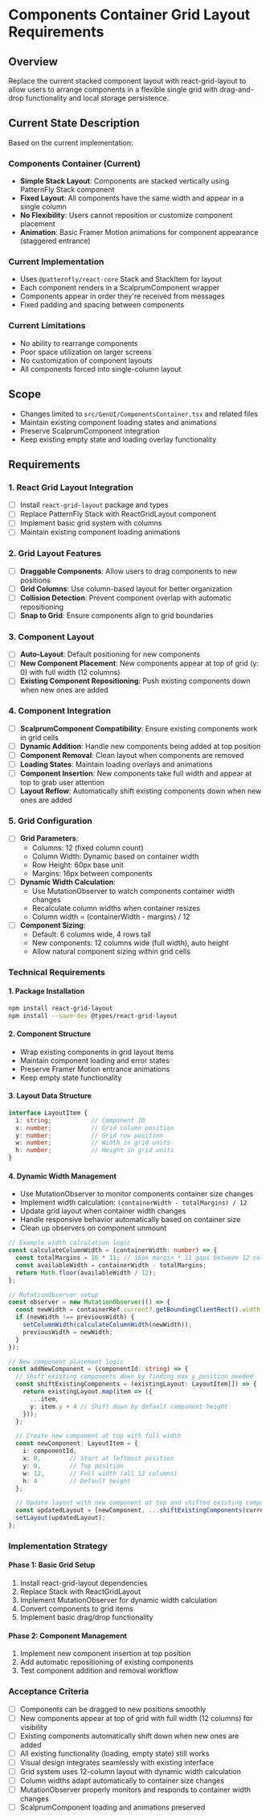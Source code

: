 # Components Container Grid Layout Requirements

## Overview
Replace the current stacked component layout with react-grid-layout to allow users to arrange components in a flexible single grid with drag-and-drop functionality and local storage persistence.

## Current State Description
Based on the current implementation:

### Components Container (Current)
- **Simple Stack Layout**: Components are stacked vertically using PatternFly Stack component
- **Fixed Layout**: All components have the same width and appear in a single column
- **No Flexibility**: Users cannot reposition or customize component placement
- **Animation**: Basic Framer Motion animations for component appearance (staggered entrance)

### Current Implementation
- Uses `@patternfly/react-core` Stack and StackItem for layout
- Each component renders in a ScalprumComponent wrapper
- Components appear in order they're received from messages
- Fixed padding and spacing between components

### Current Limitations
- No ability to rearrange components
- Poor space utilization on larger screens
- No customization of component layouts
- All components forced into single-column layout

## Scope
- Changes limited to `src/GenUI/ComponentsContainer.tsx` and related files
- Maintain existing component loading states and animations
- Preserve ScalprumComponent integration
- Keep existing empty state and loading overlay functionality

## Requirements

### 1. React Grid Layout Integration
- [ ] Install `react-grid-layout` package and types
- [ ] Replace PatternFly Stack with ReactGridLayout component
- [ ] Implement basic grid system with columns
- [ ] Maintain existing component loading animations

### 2. Grid Layout Features
- [ ] **Draggable Components**: Allow users to drag components to new positions
- [ ] **Grid Columns**: Use column-based layout for better organization
- [ ] **Collision Detection**: Prevent component overlap with automatic repositioning
- [ ] **Snap to Grid**: Ensure components align to grid boundaries

### 3. Component Layout
- [ ] **Auto-Layout**: Default positioning for new components
- [ ] **New Component Placement**: New components appear at top of grid (y: 0) with full width (12 columns)
- [ ] **Existing Component Repositioning**: Push existing components down when new ones are added

### 4. Component Integration
- [ ] **ScalprumComponent Compatibility**: Ensure existing components work in grid cells
- [ ] **Dynamic Addition**: Handle new components being added at top position
- [ ] **Component Removal**: Clean layout when components are removed
- [ ] **Loading States**: Maintain loading overlays and animations
- [ ] **Component Insertion**: New components take full width and appear at top to grab user attention
- [ ] **Layout Reflow**: Automatically shift existing components down when new ones are added

### 5. Grid Configuration
- [ ] **Grid Parameters**: 
  - Columns: 12 (fixed column count)
  - Column Width: Dynamic based on container width
  - Row Height: 60px base unit
  - Margins: 16px between components
- [ ] **Dynamic Width Calculation**:
  - Use MutationObserver to watch components container width changes
  - Recalculate column widths when container resizes
  - Column width = (containerWidth - margins) / 12
- [ ] **Component Sizing**:
  - Default: 6 columns wide, 4 rows tall
  - New components: 12 columns wide (full width), auto height
  - Allow natural component sizing within grid cells


### Technical Requirements

#### 1. Package Installation
```bash
npm install react-grid-layout
npm install --save-dev @types/react-grid-layout
```

#### 2. Component Structure
- Wrap existing components in grid layout items
- Maintain component loading and error states
- Preserve Framer Motion entrance animations
- Keep empty state functionality

#### 3. Layout Data Structure
```typescript
interface LayoutItem {
  i: string;           // Component ID
  x: number;           // Grid column position
  y: number;           // Grid row position  
  w: number;           // Width in grid units
  h: number;           // Height in grid units
}
```

#### 4. Dynamic Width Management
- Use MutationObserver to monitor components container size changes
- Implement width calculation: `(containerWidth - totalMargins) / 12`
- Update grid layout when container width changes
- Handle responsive behavior automatically based on container size
- Clean up observers on component unmount

```typescript
// Example width calculation logic
const calculateColumnWidth = (containerWidth: number) => {
  const totalMargins = 16 * 11; // 16px margin * 11 gaps between 12 columns
  const availableWidth = containerWidth - totalMargins;
  return Math.floor(availableWidth / 12);
};

// MutationObserver setup
const observer = new MutationObserver(() => {
  const newWidth = containerRef.current?.getBoundingClientRect().width;
  if (newWidth !== previousWidth) {
    setColumnWidth(calculateColumnWidth(newWidth));
    previousWidth = newWidth;
  }
});

// New component placement logic
const addNewComponent = (componentId: string) => {
  // Shift existing components down by finding max y position needed
  const shiftExistingComponents = (existingLayout: LayoutItem[]) => {
    return existingLayout.map(item => ({
      ...item,
      y: item.y + 4 // Shift down by default component height
    }));
  };

  // Create new component at top with full width
  const newComponent: LayoutItem = {
    i: componentId,
    x: 0,        // Start at leftmost position
    y: 0,        // Top position
    w: 12,       // Full width (all 12 columns)
    h: 4         // Default height
  };

  // Update layout with new component at top and shifted existing components
  const updatedLayout = [newComponent, ...shiftExistingComponents(currentLayout)];
  setLayout(updatedLayout);
};
```

### Implementation Strategy

#### Phase 1: Basic Grid Setup
1. Install react-grid-layout dependencies
2. Replace Stack with ReactGridLayout
3. Implement MutationObserver for dynamic width calculation
4. Convert components to grid items
5. Implement basic drag/drop functionality

#### Phase 2: Component Management
1. Implement new component insertion at top position
2. Add automatic repositioning of existing components
3. Test component addition and removal workflow

### Acceptance Criteria
- [ ] Components can be dragged to new positions smoothly
- [ ] New components appear at top of grid with full width (12 columns) for visibility
- [ ] Existing components automatically shift down when new ones are added
- [ ] All existing functionality (loading, empty state) still works
- [ ] Visual design integrates seamlessly with existing interface
- [ ] Grid system uses 12-column layout with dynamic width calculation
- [ ] Column widths adapt automatically to container size changes
- [ ] MutationObserver properly monitors and responds to container width changes
- [ ] ScalprumComponent loading and animations preserved